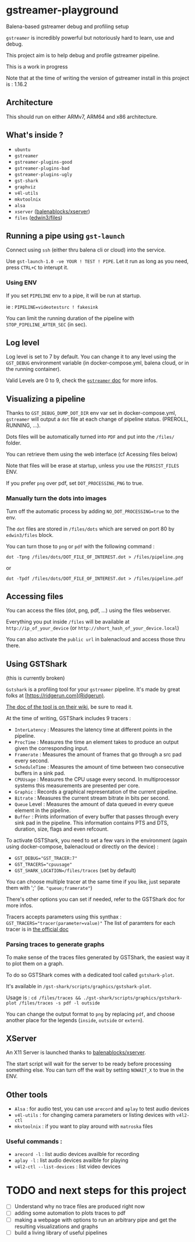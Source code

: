 # gstreamer-playground

Balena-based gstreamer debug and profiling setup

`gstreamer` is incredibly powerful but notoriously hard to learn, use and debug.

This project aim is to help debug and profile gstreamer pipeline.

This is a work in progress

Note that at the time of writing the version of gstreamer install in this project is : 1.16.2

## Architecture

This should run on either ARMv7, ARM64 and x86 architecture.

## What's inside ?

- `ubuntu`
- `gstreamer`
- `gstreamer-plugins-good`
- `gstreamer-plugins-bad`
- `gstreamer-plugins-ugly`
- `gst-shark`
- `graphviz`
- `v4l-utils`
- `mkvtoolnix`
- `alsa`
- `xserver` ([balenablocks/xserver](https://hub.balena.io/balenablocks/xserver))
- `files` ([edwin3/files](https://hub.balena.io/edwin3/files))

## Running a pipe using `gst-launch`

Connect using `ssh` (either thru balena cli or cloud) into the service.

Use `gst-launch-1.0 -ve YOUR ! TEST ! PIPE`. Let it run as long as you need, press `CTRL+C` to interupt it.

### Using ENV

If you set `PIPELINE` env to a pipe, it will be run at startup.

ie : `PIPELINE=videotestsrc ! fakesink`

You can limit the running duration of the pipeline with `STOP_PIPELINE_AFTER_SEC` (in sec).

## Log level

Log level is set to 7 by default.
You can change it to any level using the `GST_DEBUG` environment variable (in docker-compose.yml, balena cloud, or in the running container).

Valid Levels are 0 to 9, check the [`gstreamer` doc](https://gstreamer.freedesktop.org/documentation/tutorials/basic/debugging-tools.html?gi-language=c) for more infos.

## Visualizing a pipeline

Thanks to `GST_DEBUG_DUMP_DOT_DIR` env var set in docker-compose.yml, `gstreamer` will output a `dot` file at each change of pipeline status. (PREROLL, RUNNING, ...).

Dots files will be automatically turned into `PDF` and put into the `/files/` folder.

You can retrieve them using the web interface (cf Acessing files below)

Note that files will be erase at startup, unless you use the `PERSIST_FILES` ENV.

If you prefer `png` over pdf, set `DOT_PROCESSING_PNG` to true.

### Manually turn the dots into images

Turn off the automatic process by adding `NO_DOT_PROCESSING=true` to the env.

The `dot` files are stored in `/files/dots` which are served on port 80 by `edwin3/files` block.

You can turn those to `png` or `pdf` with the following command :

`dot -Tpng /files/dots/DOT_FILE_OF_INTEREST.dot > /files/pipeline.png`

or

`dot -Tpdf /files/dots/DOT_FILE_OF_INTEREST.dot > /files/pipeline.pdf`

## Accessing files

You can access the files (dot, png, pdf, ...) using the files webserver.

Everything you put inside `/files` will be available at `http://ip_of_your_device` (or `http://short_hash_of_your_device.local`)

You can also activate the `public url` in balenacloud and access those thru there.

## Using GSTShark

(this is currently broken)

`Gstshark` is a profiling tool for your `gstreamer` pipeline. It's made by great folks at [https://ridgerun.com](Ridgerun).

[The doc of the tool is on their wiki](https://developer.ridgerun.com/wiki/index.php?title=GstShark), be sure to read it.

At the time of writing, GSTShark includes 9 tracers :

- `InterLatency` : Measures the latency time at different points in the pipeline.
- `ProcTime` : Measures the time an element takes to produce an output given the corresponding input.
- `Framerate` : Measures the amount of frames that go through a src pad every second.
- `ScheduleTime` : Measures the amount of time between two consecutive buffers in a sink pad.
- `CPUUsage` : Measures the CPU usage every second. In multiprocessor systems this measurements are presented per core.
- `Graphic` : Records a graphical representation of the current pipeline.
- `Bitrate` : Measures the current stream bitrate in bits per second.
- `Queue` Level : Measures the amount of data queued in every queue element in the pipeline.
- `Buffer` : Prints information of every buffer that passes through every sink pad in the pipeline. This information contains PTS and DTS, duration, size, flags and even refcount.

To activate GSTShark, you need to set a few vars in the environment (again using docker-compose, balenacloud or directly on the device) :

- `GST_DEBUG="GST_TRACER:7"`
- `GST_TRACERS="cpuusage"`
- `GST_SHARK_LOCATION=/files/traces` (set by default)

You can choose multiple tracer at the same time if you like, just separate them with ';' (ie. `"queue;framerate"`)

There's other options you can set if needed, refer to the GSTShark doc for more infos.

Tracers accepts parameters using this synthax : `GST_TRACERS="tracer(parameter=value)"`
The list of paramters for each tracer is in [the official doc](https://developer.ridgerun.com/wiki/index.php/GstShark_-_Tracers)

### Parsing traces to generate graphs

To make sense of the traces files generated by GSTShark, the easiest way it to plot them on a graph.

To do so GSTShark comes with a dedicated tool called `gstshark-plot`.

It's available in `/gst-shark/scripts/graphics/gstshark-plot`.

Usage is : `cd /files/traces && ./gst-shark/scripts/graphics/gstshark-plot /files/traces -s pdf -l outside`

You can change the output format to `png` by replacing `pdf`, and choose another place for the legends (`inside`, `outside` or `extern`).

## XServer

An X11 Server is launched thanks to [balenablocks/xserver](https://hub.balena.io/balenablocks/xserver).

The start script will wait for the server to be ready before processing something else.
You can turn off the wait by setting `NOWAIT_X` to true in the ENV.

## Other tools

- `Alsa` : for audio test, you can use `arecord` and `aplay` to test audio devices
- `v4l-utils` : for changing camera parameters or listing devices with `v4l2-ctl`
- `mkvtoolnix` : if you want to play around with `matroska` files

### Useful commands :

- `arecord -l` : list audio devices availble for recording
- `aplay -l` : list audio devices availble for playing
- `v4l2-ctl --list-devices` : list video devices

# TODO and next steps for this project

- [ ] Understand why no trace files are produced right now
- [ ] adding some automation to plots traces to pdf
- [ ] making a webpage with options to run an arbitrary pipe and get the resulting visualizations and graphs
- [ ] build a living library of useful pipelines
